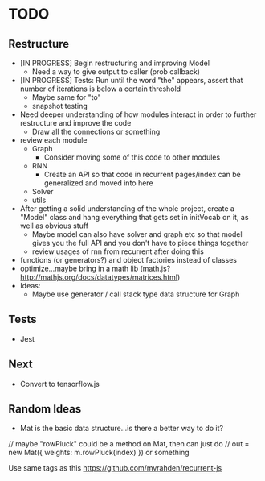 # TODO

## Restructure

* [IN PROGRESS] Begin restructuring and improving Model
  * Need a way to give output to caller (prob callback)
* [IN PROGRESS] Tests: Run until the word "the" appears, assert that number of iterations is below a certain threshold
  * Maybe same for "to"
  * snapshot testing
* Need deeper understanding of how modules interact in order to further restructure and improve the code
  * Draw all the connections or something
* review each module
  * Graph
    * Consider moving some of this code to other modules
  * RNN
    * Create an API so that code in recurrent pages/index can be generalized and moved into here
  * Solver
  * utils
* After getting a solid understanding of the whole project, create a "Model" class and hang everything that gets set in initVocab on it, as well as obvious stuff
  * Maybe model can also have solver and graph etc so that model gives you the full API and you don't have to piece things together
  * review usages of rnn from recurrent after doing this
* functions (or generators?) and object factories instead of classes
* optimize...maybe bring in a math lib (math.js? http://mathjs.org/docs/datatypes/matrices.html)
* Ideas:
  * Maybe use generator / call stack type data structure for Graph

## Tests

* Jest

## Next

* Convert to tensorflow.js

## Random Ideas

* Mat is the basic data structure...is there a better way to do it?

// maybe "rowPluck" could be a method on Mat, then can just do
// out = new Mat({ weights: m.rowPluck(index) }) or something

Use same tags as this https://github.com/mvrahden/recurrent-js
